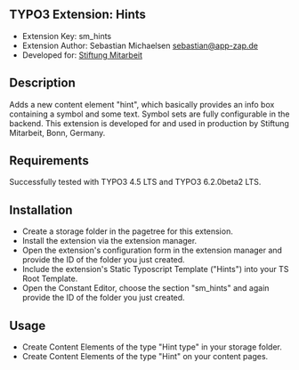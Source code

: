 ## TYPO3 Extension: Hints

* Extension Key: sm_hints
* Extension Author: Sebastian Michaelsen <sebastian@app-zap.de>
* Developed for: [Stiftung Mitarbeit](http://www.mitarbeit.de/)

## Description

Adds a new content element "hint", which basically provides an info box containing a symbol and some text. Symbol sets are fully configurable in the backend. This extension is developed for and used in production by Stiftung Mitarbeit, Bonn, Germany.

## Requirements

Successfully tested with TYPO3 4.5 LTS and TYPO3 6.2.0beta2 LTS.

## Installation

* Create a storage folder in the pagetree for this extension.
* Install the extension via the extension manager.
* Open the extension's configuration form in the extension manager and provide the ID of the folder you just created.
* Include the extension's Static Typoscript Template ("Hints") into your TS Root Template.
* Open the Constant Editor, choose the section "sm_hints" and again provide the ID of the folder you just created.

## Usage

* Create Content Elements of the type "Hint type" in your storage folder.
* Create Content Elements of the type "Hint" on your content pages.
